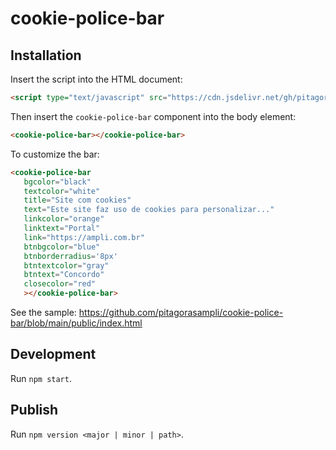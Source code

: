 # cookie-police-bar

## Installation

Insert the script into the HTML document:

```html
<script type="text/javascript" src="https://cdn.jsdelivr.net/gh/pitagorasampli/cookie-police-bar@v1.1.0/dist/index.js"></script>
```

Then insert the `cookie-police-bar` component into the body element:

```html
<cookie-police-bar></cookie-police-bar>
```

To customize the bar:

```html
<cookie-police-bar
   bgcolor="black"
   textcolor="white"
   title="Site com cookies"
   text="Este site faz uso de cookies para personalizar..."
   linkcolor="orange"
   linktext="Portal"
   link="https://ampli.com.br"
   btnbgcolor="blue"
   btnborderradius='8px'
   btntextcolor="gray"
   btntext="Concordo"
   closecolor="red"
   ></cookie-police-bar>
```

See the sample: https://github.com/pitagorasampli/cookie-police-bar/blob/main/public/index.html

## Development

Run `npm start`.

## Publish

Run `npm version <major | minor | path>`.
